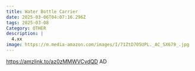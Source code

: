 ```yaml
---
title: Water Bottle Carrier
date: 2025-03-06T04:07:16.296Z
tags: 2025-03-08
Category: OTHER
description: |
  4.xx
image: https://m.media-amazon.com/images/I/71ZtD705UPL._AC_SX679_.jpg
---
```

https://amzlink.to/az0zMMWVCvdQD  AD